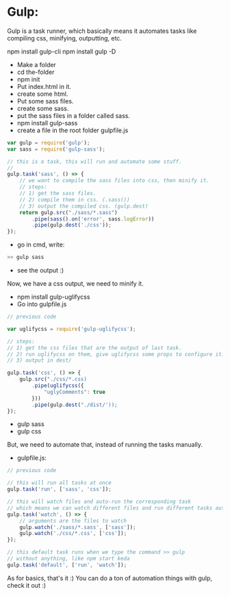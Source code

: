 Gulp:
=====
Gulp is a task runner, which basically means it automates tasks like compiling css, minifying, outputting, etc.

npm install gulp-cli
npm install gulp -D

- Make a folder
- cd the-folder
- npm init
- Put index.html in it.
- create some html.
- Put some sass files.
- create some sass.
- put the sass files in a folder called sass.
- npm install gulp-sass
- create a file in the root folder gulpfile.js
``` js
var gulp = require('gulp');
var sass = require('gulp-sass');

// this is a task, this will run and automate some stuff.
// 
gulp.task('sass', () => {
	// we want to compile the sass files into css, then minify it.
	// steps:
	// 1) get the sass files.
	// 2) compile them in css. (.sass())
	// 3) output the compiled css. (gulp.dest)
	return gulp.src("./sass/*.sass")
		.pipe(sass().on('error', sass.logError))
		.pipe(gulp.dest('./css'));
});
```
- go in cmd, write:
``` sh
>> gulp sass
```
- see the output :)

Now, we have a css output, we need to minify it.

- npm install gulp-uglifycss
- Go into gulpfile.js
``` js
// previous code

var uglifycss = require('gulp-uglifycss');

// steps:
// 1) get the css files that are the output of last task.
// 2) run uglifycss on them, give uglifycss some props to configure it.
// 3) output in dest/

gulp.task('css', () => {
	gulp.src("./css/*.css)
		.pipe(uglifycss({
			"uglyComments": true
		}))
		.pipe(gulp.dest("./dist/'));
});
```

- gulp sass
- gulp css

But, we need to automate that, instead of running the tasks manually.

- gulpfile.js:
``` js
// previous code

// this will run all tasks at once
gulp.task('run', ['sass', 'css']);

// this will watch files and auto-run the corresponding task
// which means we can watch different files and run different tasks automatically for each
gulp.task('watch', () => {
	// arguments are the files to watch
	gulp.watch('./sass/*.sass', ['sass']);
	gulp.watch('./css/*.css', ['css']);
});

// this default task runs when we type the command >> gulp
// without anything, like npm start keda
gulp.task('default', ['run', 'watch']);
```

As for basics, that's it :)
You can do a ton of automation things with gulp, check it out :)